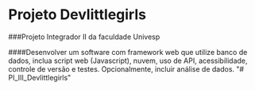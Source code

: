 # Projeto Devlittlegirls

###Projeto Integrador II da faculdade Univesp

####Desenvolver um software com framework web que utilize banco de dados, inclua script web (Javascript), nuvem, uso de API, acessibilidade, controle de versão e testes. Opcionalmente, incluir análise de dados.
"# PI_III_Devlittlegirls" 

